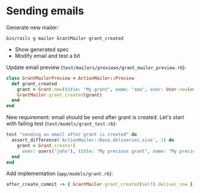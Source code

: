 # Sending emails

Generate new mailer:

```
bin/rails g mailer GrantMailer grant_created
```

  * Show generated spec
  * Modify email and test a bit

Update email preview (`test/mailers/previews/grant_mailer_preview.rb`):
```ruby
class GrantMailerPreview < ActionMailer::Preview
  def grant_created
    grant = Grant.new(title: "My grant", name: "aaa", user: User.new(email: "foo@bar.local"))
    GrantMailer.grant_created(grant)
  end
end
```

New requirement: email should be send after grant is created. Let's start with
failing test (`test/models/grant_test.rb`):
```ruby
test "sending an email after grant is created" do
  assert_difference('ActionMailer::Base.deliveries.size', 1) do
    grant = Grant.create!(
      user: users("john"), title: "My precious grant", name: "My precious!!!")
  end
end
```

Add implementation (`app/models/grant.rb`):
```ruby
after_create_commit -> { GrantMailer.grant_created(self).deliver_now }
```
